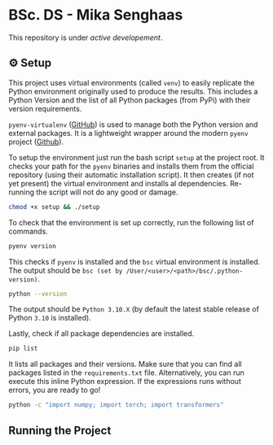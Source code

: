 # BSc. DS - Mika Senghaas

This repository is under _active developement_.

## ⚙️ Setup

This project uses virtual environments (called `venv`) to easily replicate the Python environment originally used to produce the results. This includes a Python Version and the list of all Python packages (from PyPi) with their version requirements.

`pyenv-virtualenv` ([GitHub](https://github.com/pyenv/pyenv-virtualenv)) is used to manage both the Python version and external packages. It is a lightweight wrapper around the modern `pyenv` project ([Github](https://github.com/pyenv/pyenv)).

To setup the environment just run the bash script `setup` at the project root. It checks your path for the `pyenv` binaries and installs them from the official repository (using their automatic installation script). It then creates (if not yet present) the virtual environment and installs al dependencies. Re-running the script will not do any good or damage.

```bash
chmod +x setup && ./setup
```

To check that the environment is set up correctly, run the following list of commands.

```bash
pyenv version
```

This checks if `pyenv` is installed and the `bsc` virtual environment is installed.
The output should be `bsc (set by /User/<user>/<path>/bsc/.python-version)`.

```bash
python --version
```

The output should be `Python 3.10.X` (by default the latest stable release of Python `3.10` is installed).

Lastly, check if all package dependencies are installed.

```bash
pip list
```

It lists all packages and their versions. Make sure that you can find all packages listed in the `requirements.txt` file. Alternatively, you can run execute this inline Python expression. If the expressions runs without errors, you are ready to go!

```bash
python -c "import numpy; import torch; import transformers"
```

## Running the Project
